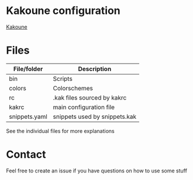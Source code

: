 # Kakoune configuration

[Kakoune](https://github.com/mawww/kakoune)

# Files

|File/folder  |Description                    |
|-------------|-------------------------------|
|bin          | Scripts                       |
|colors       | Colorschemes                  |
|rc           | .kak files sourced by kakrc   |
|kakrc        | main configuration file       |
|snippets.yaml| snippets used by snippets.kak |

See the individual files for more explanations

# Contact

Feel free to create an issue if you have questions on how to use some stuff
